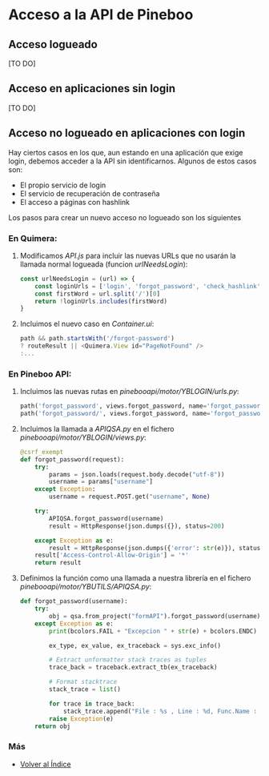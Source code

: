 # Acceso a la API de Pineboo

## Acceso logueado
[TO DO]

## Acceso en aplicaciones sin login
[TO DO]

## Acceso no logueado en aplicaciones con login
Hay ciertos casos en los que, aun estando en una aplicación que exige login, debemos acceder a la API sin identificarnos. Algunos de estos casos son:

* El propio servicio de login
* El servicio de recuperación de contraseña
* El acceso a páginas con hashlink

Los pasos para crear un nuevo acceso no logueado son los siguientes

### En Quimera:
1. Modificamos *API.js* para incluir las nuevas URLs que no usarán la llamada normal logueada (funcion *urlNeedsLogin*):
    ```js
    const urlNeedsLogin = (url) => {
        const loginUrls = ['login', 'forgot_password', 'check_hashlink']
        const firstWord = url.split('/')[0]
        return !loginUrls.includes(firstWord)
    }
    ```
1. Incluimos el nuevo caso en *Container.ui*:
    ```js
    path && path.startsWith('/forgot-password')
    ? routeResult || <Quimera.View id="PageNotFound" />
    :...
    ```
### En Pineboo API:
1. Incluimos las nuevas rutas en *pinebooapi/motor/YBLOGIN/urls.py*:
    ```py
    path('forgot_password', views.forgot_password, name='forgot_password'),
    path('forgot_password/', views.forgot_password, name='forgot_password'),
    ```
1. Incluimos la llamada a *APIQSA.py* en el fichero *pinebooapi/motor/YBLOGIN/views.py*:
    ```py
    @csrf_exempt
    def forgot_password(request):
        try:
            params = json.loads(request.body.decode("utf-8"))
            username = params["username"]
        except Exception:
            username = request.POST.get("username", None)

        try:
            APIQSA.forgot_password(username)
            result = HttpResponse(json.dumps({}), status=200)

        except Exception as e:
            result = HttpResponse(json.dumps({'error': str(e)}), status=404)
        result['Access-Control-Allow-Origin'] = '*'
        return result
    ```
1. Definimos la función como una llamada a nuestra librería en el fichero *pinebooapi/motor/YBUTILS/APIQSA.py*:
    ```py
    def forgot_password(username):
        try:
            obj = qsa.from_project("formAPI").forgot_password(username)
        except Exception as e:
            print(bcolors.FAIL + "Excepcion " + str(e) + bcolors.ENDC)

            ex_type, ex_value, ex_traceback = sys.exc_info()

            # Extract unformatter stack traces as tuples
            trace_back = traceback.extract_tb(ex_traceback)

            # Format stacktrace
            stack_trace = list()

            for trace in trace_back:
                stack_trace.append("File : %s , Line : %d, Func.Name : %s, Message : %s" % (trace[0], trace[1], trace[2], trace[3]))
            raise Exception(e)
        return obj
    ```
### Más

  * [Volver al Índice](./index.md)
